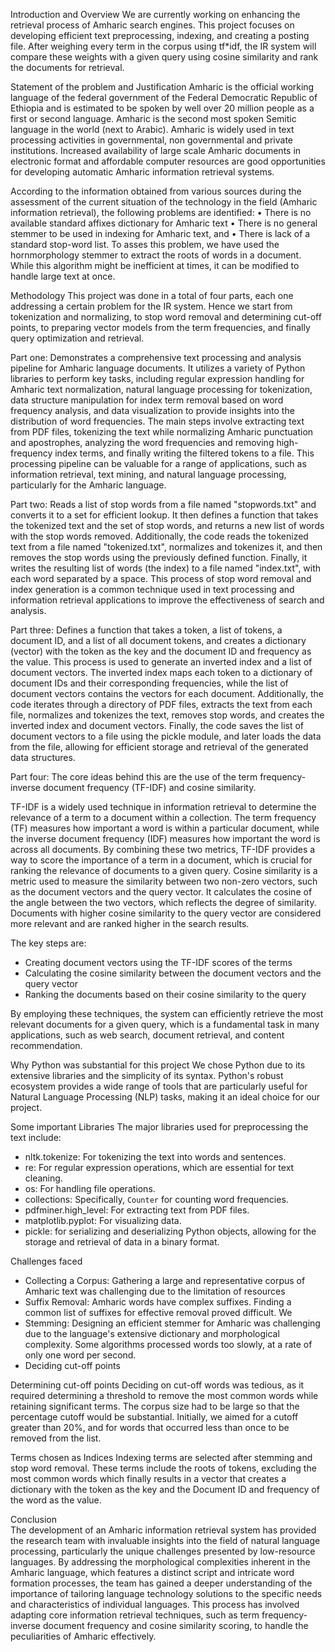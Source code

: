 Introduction and Overview
We are currently working on enhancing the retrieval process of Amharic search engines. This project focuses on developing efficient text preprocessing, indexing, and creating a posting file. After weighing every term in the corpus using tf*idf, the IR system will compare these weights with a given query using cosine similarity and rank the documents for retrieval.

Statement of the problem and Justification
Amharic is the official working language of the federal government of the Federal Democratic Republic of Ethiopia and is estimated to be spoken by well over 20 million people as a first or second language. Amharic is the second most spoken Semitic language in the world (next to Arabic). Amharic is widely used in text processing activities in governmental, non governmental and private institutions. Increased availability of large scale Amharic documents in electronic format and affordable computer resources are good opportunities for developing automatic Amharic information retrieval systems.

According to the information obtained from various sources during the assessment of the current situation of the technology in the field (Amharic information retrieval), the following problems are identified: 
• There is no available standard affixes dictionary for Amharic text 
 • There is no general stemmer to be used in indexing for Amharic text, and
 • There is lack of a standard stop-word list.
To asses this problem, we have used the hornmorphology stemmer to extract the roots of words in a document. While this algorithm might be inefficient at times, it can be modified to handle large text at once.

Methodology
This project was done in a total of four parts, each one addressing a certain problem for the IR system. Hence we start from tokenization and normalizing, to stop word removal and determining cut-off points, to preparing vector models from the term frequencies, and finally query optimization and retrieval. 






Part one:
Demonstrates a comprehensive text processing and analysis pipeline for Amharic language documents. It utilizes a variety of Python libraries to perform key tasks, including regular expression handling for Amharic text normalization, natural language processing for tokenization, data structure manipulation for index term removal based on word frequency analysis, and data visualization to provide insights into the distribution of word frequencies. The main steps involve extracting text from PDF files, tokenizing the text while normalizing Amharic punctuation and apostrophes, analyzing the word frequencies and removing high-frequency index terms, and finally writing the filtered tokens to a file. This processing pipeline can be valuable for a range of applications, such as information retrieval, text mining, and natural language processing, particularly for the Amharic language. 

Part two:
Reads a list of stop words from a file named "stopwords.txt" and converts it to a set for efficient lookup. It then defines a function that takes the tokenized text and the set of stop words, and returns a new list of words with the stop words removed. Additionally, the code reads the tokenized text from a file named "tokenized.txt", normalizes and tokenizes it, and then removes the stop words using the previously defined function. Finally, it writes the resulting list of words (the index) to a file named "index.txt", with each word separated by a space. This process of stop word removal and index generation is a common technique used in text processing and information retrieval applications to improve the effectiveness of search and analysis.


Part three:
Defines a function that takes a token, a list of tokens, a document ID, and a list of all document tokens, and creates a dictionary (vector) with the token as the key and the document ID and frequency as the value. This process is used to generate an inverted index and a list of document vectors. The inverted index maps each token to a dictionary of document IDs and their corresponding frequencies, while the list of document vectors contains the vectors for each document. Additionally, the code iterates through a directory of PDF files, extracts the text from each file, normalizes and tokenizes the text, removes stop words, and creates the inverted index and document vectors. Finally, the code saves the list of document vectors to a file using the pickle module, and later loads the data from the file, allowing for efficient storage and retrieval of the generated data structures.

Part four:
The core ideas behind this are the use of the term frequency-inverse document frequency (TF-IDF) and cosine similarity.

TF-IDF is a widely used technique in information retrieval to determine the relevance of a term to a document within a collection. The term frequency (TF) measures how important a word is within a particular document, while the inverse document frequency (IDF) measures how important the word is across all documents. By combining these two metrics, TF-IDF provides a way to score the importance of a term in a document, which is crucial for ranking the relevance of documents to a given query.
Cosine similarity is a metric used to measure the similarity between two non-zero vectors, such as the document vectors and the query vector. It calculates the cosine of the angle between the two vectors, which reflects the degree of similarity. Documents with higher cosine similarity to the query vector are considered more relevant and are ranked higher in the search results.

The key steps are:
-	Creating document vectors using the TF-IDF scores of the terms
-	Calculating the cosine similarity between the document vectors and the query vector
-	Ranking the documents based on their cosine similarity to the query

By employing these techniques, the system can efficiently retrieve the most relevant documents for a given query, which is a fundamental task in many applications, such as web search, document retrieval, and content recommendation.
                                                                                                                                                                                                                                                                                                                                                     
Why Python was substantial for this project
We chose Python due to its extensive libraries and the simplicity of its syntax. Python's robust ecosystem provides a wide range of tools that are particularly useful for Natural Language Processing (NLP) tasks, making it an ideal choice for our project.


Some important Libraries
The major libraries used for preprocessing the text include:
- nltk.tokenize: For tokenizing the text into words and sentences.
- re: For regular expression operations, which are essential for text cleaning.
- os: For handling file operations.
- collections: Specifically, `Counter` for counting word frequencies.
- pdfminer.high_level: For extracting text from PDF files.
- matplotlib.pyplot: For visualizing data.
- pickle: for serializing and deserializing Python objects, allowing for the storage and retrieval of data in a binary format.

Challenges faced
- Collecting a Corpus: Gathering a large and representative corpus of Amharic text was challenging due to the limitation of resources 
- Suffix Removal: Amharic words have complex suffixes. Finding a common list of suffixes for effective removal proved difficult. We 
- Stemming: Designing an efficient stemmer for Amharic was challenging due to the language's extensive dictionary and morphological complexity. Some algorithms processed words too slowly, at a rate of only one word per second. 
- Deciding cut-off points


Determining cut-off points
Deciding on cut-off words was tedious, as it required determining a threshold to remove the most common words while retaining significant terms. The corpus size had to be large so that the percentage cutoff would be substantial. Initially, we aimed for a cutoff greater than  20%, and for words that occurred less than once to be removed from the list.

Terms chosen as Indices 
Indexing terms are selected after stemming and stop word removal. These terms include the roots of tokens, excluding the most common words which finally results in a vector that creates a dictionary with the token as the key and the Document ID and frequency of the word as the value.

Conclusion  
The development of an Amharic information retrieval system has provided the research team with invaluable insights into the field of natural language processing, particularly the unique challenges presented by low-resource languages. By addressing the morphological complexities inherent in the Amharic language, which features a distinct script and intricate word formation processes, the team has gained a deeper understanding of the importance of tailoring language technology solutions to the specific needs and characteristics of individual languages. This process has involved adapting core information retrieval techniques, such as term frequency-inverse document frequency and cosine similarity scoring, to handle the peculiarities of Amharic effectively.
